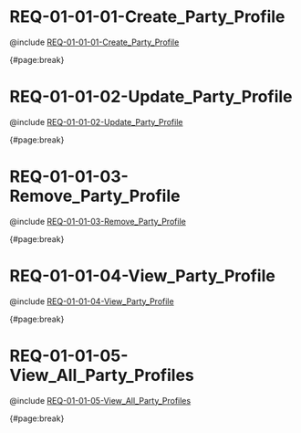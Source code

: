 <!--
    ATTENTION: This file was generated via gradle!
               Do NOT manually edit this file! Any such changes will be overwritten!
-->

# REQ-01-01-01-Create_Party_Profile

@include [REQ-01-01-01-Create_Party_Profile](REQ-01-01-01-Create_Party_Profile.md)

{#page:break}

# REQ-01-01-02-Update_Party_Profile

@include [REQ-01-01-02-Update_Party_Profile](REQ-01-01-02-Update_Party_Profile.md)

{#page:break}

# REQ-01-01-03-Remove_Party_Profile

@include [REQ-01-01-03-Remove_Party_Profile](REQ-01-01-03-Remove_Party_Profile.md)

{#page:break}

# REQ-01-01-04-View_Party_Profile

@include [REQ-01-01-04-View_Party_Profile](REQ-01-01-04-View_Party_Profile.md)

{#page:break}

# REQ-01-01-05-View_All_Party_Profiles

@include [REQ-01-01-05-View_All_Party_Profiles](REQ-01-01-05-View_All_Party_Profiles.md)

{#page:break}
